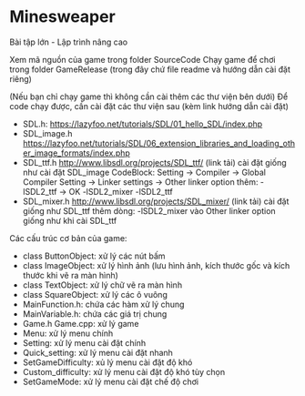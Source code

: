 # Minesweaper
 Bài tập lớn - Lập trình nâng cao

Xem mã nguồn của game trong folder SourceCode
Chạy game để chơi trong folder GameRelease (trong đây chứ file readme và hướng dẫn cài đặt riêng)

(Nếu bạn chỉ chạy game thì không cần cài thêm các thư viện bên dưới)
Để code chạy được, cần cài đặt các thư viện sau (kèm link hướng dẫn cài đặt)
- SDL.h:
  https://lazyfoo.net/tutorials/SDL/01_hello_SDL/index.php
- SDL_image.h
  https://lazyfoo.net/tutorials/SDL/06_extension_libraries_and_loading_other_image_formats/index.php
- SDL_ttf.h
  http://www.libsdl.org/projects/SDL_ttf/ (link tải)
  cài đặt giống như cài đặt SDL_image
  CodeBlock: Setting -> Compiler -> Global Compiler Setting -> Linker settings -> Other linker option
  thêm: -lSDL2_ttf
  -> OK
   -lSDL2_mixer -lSDL2_ttf
- SDL_mixer.h
  http://www.libsdl.org/projects/SDL_mixer/ (link tải)
  cài đặt giống như SDL_ttf
  thêm dòng: -lSDL2_mixer vào Other linker option giống như khi cài SDL_ttf
  
Các cấu trúc cơ bản của game:
- class ButtonObject: xử lý các nút bấm
- class ImageObject: xử lý hình ảnh (lưu hình ảnh, kích thước gốc và kích thước khi vẽ ra màn hình)
- class TextObject: xử lý chữ vẽ ra màn hình
- class SquareObject: xử lý các ô vuông
- MainFunction.h: chứa các hàm xử lý chung
- MainVariable.h: chứa các giá trị chung
- Game.h Game.cpp: xử lý game
- Menu: xử lý menu chính
- Setting: xử lý  menu cài đặt chính
- Quick_setting: xử lý menu cài đặt nhanh
- SetGameDifficulty: xủ lý menu cài đặt độ khó
- Custom_difficulty: xử lý menu cài đặt độ khó tùy chọn
- SetGameMode: xử lý menu cài đặt chế độ chơi
